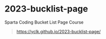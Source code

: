 # 2023-bucklist-page
Sparta Coding Bucket List Page Course

> https://yclk.github.io/2023-bucklist-page/
